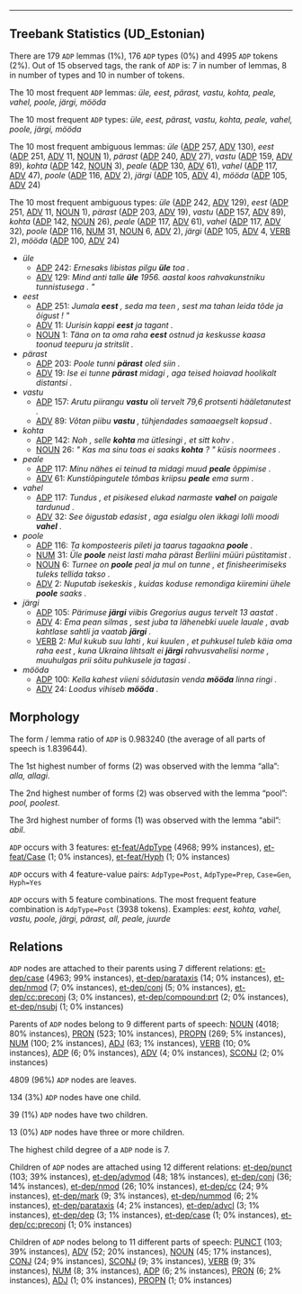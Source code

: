 

--------------------------------------------------------------------------------

## Treebank Statistics (UD_Estonian)

There are 179 `ADP` lemmas (1%), 176 `ADP` types (0%) and 4995 `ADP` tokens (2%).
Out of 15 observed tags, the rank of `ADP` is: 7 in number of lemmas, 8 in number of types and 10 in number of tokens.

The 10 most frequent `ADP` lemmas: <em>üle, eest, pärast, vastu, kohta, peale, vahel, poole, järgi, mööda</em>

The 10 most frequent `ADP` types:  <em>üle, eest, pärast, vastu, kohta, peale, vahel, poole, järgi, mööda</em>

The 10 most frequent ambiguous lemmas: <em>üle</em> ([ADP]() 257, [ADV]() 130), <em>eest</em> ([ADP]() 251, [ADV]() 11, [NOUN]() 1), <em>pärast</em> ([ADP]() 240, [ADV]() 27), <em>vastu</em> ([ADP]() 159, [ADV]() 89), <em>kohta</em> ([ADP]() 142, [NOUN]() 3), <em>peale</em> ([ADP]() 130, [ADV]() 61), <em>vahel</em> ([ADP]() 117, [ADV]() 47), <em>poole</em> ([ADP]() 116, [ADV]() 2), <em>järgi</em> ([ADP]() 105, [ADV]() 4), <em>mööda</em> ([ADP]() 105, [ADV]() 24)

The 10 most frequent ambiguous types:  <em>üle</em> ([ADP]() 242, [ADV]() 129), <em>eest</em> ([ADP]() 251, [ADV]() 11, [NOUN]() 1), <em>pärast</em> ([ADP]() 203, [ADV]() 19), <em>vastu</em> ([ADP]() 157, [ADV]() 89), <em>kohta</em> ([ADP]() 142, [NOUN]() 26), <em>peale</em> ([ADP]() 117, [ADV]() 61), <em>vahel</em> ([ADP]() 117, [ADV]() 32), <em>poole</em> ([ADP]() 116, [NUM]() 31, [NOUN]() 6, [ADV]() 2), <em>järgi</em> ([ADP]() 105, [ADV]() 4, [VERB]() 2), <em>mööda</em> ([ADP]() 100, [ADV]() 24)


* <em>üle</em>
  * [ADP]() 242: <em>Ernesaks libistas pilgu <b>üle</b> toa .</em>
  * [ADV]() 129: <em>Mind anti talle <b>üle</b> 1956. aastal koos rahvakunstniku tunnistusega . "</em>
* <em>eest</em>
  * [ADP]() 251: <em>Jumala <b>eest</b> , seda ma teen , sest ma tahan leida tõde ja õigust ! "</em>
  * [ADV]() 11: <em>Uurisin kappi <b>eest</b> ja tagant .</em>
  * [NOUN]() 1: <em>Täna on ta oma raha <b>eest</b> ostnud ja keskusse kaasa toonud teepuru ja stritslit .</em>
* <em>pärast</em>
  * [ADP]() 203: <em>Poole tunni <b>pärast</b> oled siin .</em>
  * [ADV]() 19: <em>Ise ei tunne <b>pärast</b> midagi , aga teised hoiavad hoolikalt distantsi .</em>
* <em>vastu</em>
  * [ADP]() 157: <em>Arutu piirangu <b>vastu</b> oli tervelt 79,6 protsenti hääletanutest .</em>
  * [ADV]() 89: <em>Võtan piibu <b>vastu</b> , tühjendades samaaegselt kopsud .</em>
* <em>kohta</em>
  * [ADP]() 142: <em>Noh , selle <b>kohta</b> ma ütlesingi , et sitt kohv .</em>
  * [NOUN]() 26: <em>" Kas ma sinu toas ei saaks <b>kohta</b> ? " küsis noormees .</em>
* <em>peale</em>
  * [ADP]() 117: <em>Minu nähes ei teinud ta midagi muud <b>peale</b> õppimise .</em>
  * [ADV]() 61: <em>Kunstiõpingutele tõmbas kriipsu <b>peale</b> ema surm .</em>
* <em>vahel</em>
  * [ADP]() 117: <em>Tundus , et pisikesed elukad narmaste <b>vahel</b> on paigale tardunud .</em>
  * [ADV]() 32: <em>See õigustab edasist , aga esialgu olen ikkagi lolli moodi <b>vahel</b> .</em>
* <em>poole</em>
  * [ADP]() 116: <em>Ta komposteeris pileti ja taarus tagaakna <b>poole</b> .</em>
  * [NUM]() 31: <em>Üle <b>poole</b> neist lasti maha pärast Berliini müüri püstitamist .</em>
  * [NOUN]() 6: <em>Turnee on <b>poole</b> peal ja mul on tunne , et finisheerimiseks tuleks tellida takso .</em>
  * [ADV]() 2: <em>Nuputab isekeskis , kuidas koduse remondiga kiiremini ühele <b>poole</b> saaks .</em>
* <em>järgi</em>
  * [ADP]() 105: <em>Pärimuse <b>järgi</b> viibis Gregorius augus tervelt 13 aastat .</em>
  * [ADV]() 4: <em>Ema pean silmas , sest juba ta lähenebki uuele lauale , avab kahtlase sahtli ja vaatab <b>järgi</b> .</em>
  * [VERB]() 2: <em>Mul kukub suu lahti , kui kuulen , et puhkusel tuleb käia oma raha eest , kuna Ukraina lihtsalt ei <b>järgi</b> rahvusvahelisi norme , muuhulgas prii sõitu puhkusele ja tagasi .</em>
* <em>mööda</em>
  * [ADP]() 100: <em>Kella kahest viieni sõidutasin venda <b>mööda</b> linna ringi .</em>
  * [ADV]() 24: <em>Loodus vihiseb <b>mööda</b> .</em>

## Morphology

The form / lemma ratio of `ADP` is 0.983240 (the average of all parts of speech is 1.839644).

The 1st highest number of forms (2) was observed with the lemma “alla”: <em>alla, allagi</em>.

The 2nd highest number of forms (2) was observed with the lemma “pool”: <em>pool, poolest</em>.

The 3rd highest number of forms (1) was observed with the lemma “abil”: <em>abil</em>.

`ADP` occurs with 3 features: [et-feat/AdpType]() (4968; 99% instances), [et-feat/Case]() (1; 0% instances), [et-feat/Hyph]() (1; 0% instances)

`ADP` occurs with 4 feature-value pairs: `AdpType=Post`, `AdpType=Prep`, `Case=Gen`, `Hyph=Yes`

`ADP` occurs with 5 feature combinations.
The most frequent feature combination is `AdpType=Post` (3938 tokens).
Examples: <em>eest, kohta, vahel, vastu, poole, järgi, pärast, all, peale, juurde</em>


## Relations

`ADP` nodes are attached to their parents using 7 different relations: [et-dep/case]() (4963; 99% instances), [et-dep/parataxis]() (14; 0% instances), [et-dep/nmod]() (7; 0% instances), [et-dep/conj]() (5; 0% instances), [et-dep/cc:preconj]() (3; 0% instances), [et-dep/compound:prt]() (2; 0% instances), [et-dep/nsubj]() (1; 0% instances)

Parents of `ADP` nodes belong to 9 different parts of speech: [NOUN]() (4018; 80% instances), [PRON]() (523; 10% instances), [PROPN]() (269; 5% instances), [NUM]() (100; 2% instances), [ADJ]() (63; 1% instances), [VERB]() (10; 0% instances), [ADP]() (6; 0% instances), [ADV]() (4; 0% instances), [SCONJ]() (2; 0% instances)

4809 (96%) `ADP` nodes are leaves.

134 (3%) `ADP` nodes have one child.

39 (1%) `ADP` nodes have two children.

13 (0%) `ADP` nodes have three or more children.

The highest child degree of a `ADP` node is 7.

Children of `ADP` nodes are attached using 12 different relations: [et-dep/punct]() (103; 39% instances), [et-dep/advmod]() (48; 18% instances), [et-dep/conj]() (36; 14% instances), [et-dep/nmod]() (26; 10% instances), [et-dep/cc]() (24; 9% instances), [et-dep/mark]() (9; 3% instances), [et-dep/nummod]() (6; 2% instances), [et-dep/parataxis]() (4; 2% instances), [et-dep/advcl]() (3; 1% instances), [et-dep/dep]() (3; 1% instances), [et-dep/case]() (1; 0% instances), [et-dep/cc:preconj]() (1; 0% instances)

Children of `ADP` nodes belong to 11 different parts of speech: [PUNCT]() (103; 39% instances), [ADV]() (52; 20% instances), [NOUN]() (45; 17% instances), [CONJ]() (24; 9% instances), [SCONJ]() (9; 3% instances), [VERB]() (9; 3% instances), [NUM]() (8; 3% instances), [ADP]() (6; 2% instances), [PRON]() (6; 2% instances), [ADJ]() (1; 0% instances), [PROPN]() (1; 0% instances)

